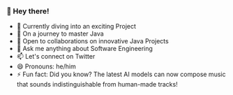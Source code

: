 ### 👋 Hey there!

  - 🔭 Currently diving into an exciting Project
  - 🌱 On a journey to master Java
  - 👯 Open to collaborations on innovative Java Projects
  - 💬 Ask me anything about Software Engineering
  - 📫 Let's connect on Twitter
  - 😄 Pronouns: he/him
  - ⚡ Fun fact: Did you know? The latest AI models can now compose music that sounds indistinguishable from human-made tracks!
